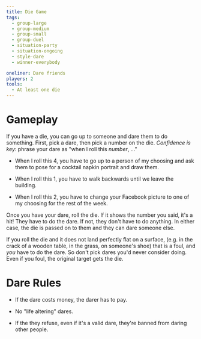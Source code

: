 ```yaml
---
title: Die Game
tags:
  - group-large
  - group-medium
  - group-small
  - group-duel
  - situation-party
  - situation-ongoing
  - style-dare
  - winner-everybody

oneliner: Dare friends
players: 2
tools:
  - At least one die
---
```

# Gameplay

If you have a die, you can go up to someone and dare them to do something.
First, pick a dare, then pick a number on the die. _Confidence is key_: phrase
your dare as "when I roll this _number_, ..."

- When I roll this 4, you have to go up to a person of my choosing and ask them
  to pose for a cocktail napkin portrait and draw them.

- When I roll this 1, you have to walk backwards until we leave the building.

- When I roll this 2, you have to change your Facebook picture to one of my
  choosing for the rest of the week.

Once you have your dare, roll the die. If it shows the number you said, it's a
hit! They have to do the dare. If not, they don't have to do anything. In either
case, the die is passed on to them and they can dare someone else.

If you roll the die and it does not land perfectly flat on a surface, (e.g. in
the crack of a wooden table, in the grass, on someone's shoe) that is a foul,
and _you_ have to do the dare. So don't pick dares you'd never consider doing.
Even if you foul, the original target gets the die.

# Dare Rules

- If the dare costs money, the darer has to pay.

- No "life altering" dares.

- If the they refuse, even if it's a valid dare, they're banned from daring
  other people.
